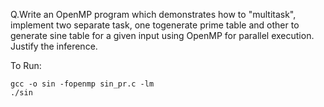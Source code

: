 Q.Write  an  OpenMP  program  which  demonstrates  how  to  "multitask", implement  two  separate  task,  one  togenerate  prime  table  and  other  to generate sine table for a given input using OpenMP for parallel execution. Justify the inference.


To Run:
```
gcc -o sin -fopenmp sin_pr.c -lm 
./sin
```